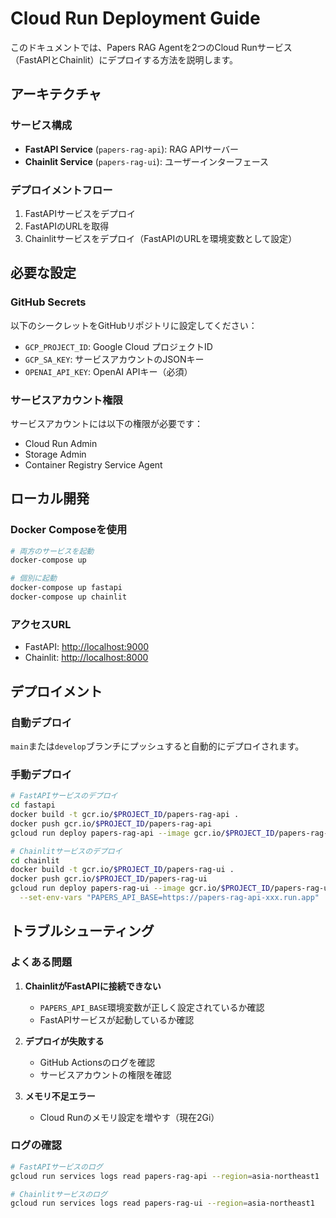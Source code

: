 # Cloud Run Deployment Guide

このドキュメントでは、Papers RAG Agentを2つのCloud Runサービス（FastAPIとChainlit）にデプロイする方法を説明します。

## アーキテクチャ

### サービス構成

- **FastAPI Service** (`papers-rag-api`): RAG APIサーバー
- **Chainlit Service** (`papers-rag-ui`): ユーザーインターフェース

### デプロイメントフロー

1. FastAPIサービスをデプロイ
1. FastAPIのURLを取得
1. Chainlitサービスをデプロイ（FastAPIのURLを環境変数として設定）

## 必要な設定

### GitHub Secrets

以下のシークレットをGitHubリポジトリに設定してください：

- `GCP_PROJECT_ID`: Google Cloud プロジェクトID
- `GCP_SA_KEY`: サービスアカウントのJSONキー
- `OPENAI_API_KEY`: OpenAI APIキー（必須）

### サービスアカウント権限

サービスアカウントには以下の権限が必要です：

- Cloud Run Admin
- Storage Admin
- Container Registry Service Agent

## ローカル開発

### Docker Composeを使用

```bash
# 両方のサービスを起動
docker-compose up

# 個別に起動
docker-compose up fastapi
docker-compose up chainlit
```

### アクセスURL

- FastAPI: <http://localhost:9000>
- Chainlit: <http://localhost:8000>

## デプロイメント

### 自動デプロイ

`main`または`develop`ブランチにプッシュすると自動的にデプロイされます。

### 手動デプロイ

```bash
# FastAPIサービスのデプロイ
cd fastapi
docker build -t gcr.io/$PROJECT_ID/papers-rag-api .
docker push gcr.io/$PROJECT_ID/papers-rag-api
gcloud run deploy papers-rag-api --image gcr.io/$PROJECT_ID/papers-rag-api

# Chainlitサービスのデプロイ
cd chainlit
docker build -t gcr.io/$PROJECT_ID/papers-rag-ui .
docker push gcr.io/$PROJECT_ID/papers-rag-ui
gcloud run deploy papers-rag-ui --image gcr.io/$PROJECT_ID/papers-rag-ui \
  --set-env-vars "PAPERS_API_BASE=https://papers-rag-api-xxx.run.app"
```

## トラブルシューティング

### よくある問題

1. **ChainlitがFastAPIに接続できない**

   - `PAPERS_API_BASE`環境変数が正しく設定されているか確認
   - FastAPIサービスが起動しているか確認

1. **デプロイが失敗する**

   - GitHub Actionsのログを確認
   - サービスアカウントの権限を確認

1. **メモリ不足エラー**

   - Cloud Runのメモリ設定を増やす（現在2Gi）

### ログの確認

```bash
# FastAPIサービスのログ
gcloud run services logs read papers-rag-api --region=asia-northeast1

# Chainlitサービスのログ
gcloud run services logs read papers-rag-ui --region=asia-northeast1
```
